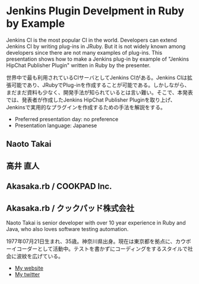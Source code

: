 # Jenkins Plugin Develpment in Ruby by Example

Jenkins CI is the most popular CI in the world. Developers can extend Jenkins CI by writing plug-ins in JRuby. But it is not widely known among developers since there are not many examples of plug-ins. This presentation shows how to make a Jenkins plug-in by example of "Jenkins HipChat Publisher Plugin" written in Ruby by the presenter.

世界中で最も利用されているCIサーバとしてJenkins CIがある。Jenkins CIは拡張可能であり、JRubyでPlug-inを作成することが可能である。しかしながら、まだまだ資料も少なく、開発手法が知られているとは言い難い。そこで、本発表では、発表者が作成したJenkins HipChat Publisher Pluginを取り上げ、Jenkinsで実用的なプラグインを作成するための手法を解説をする。

- Preferred presentation day: no preference
- Presentation language: Japanese

## Naoto Takai
## 高井 直人

## Akasaka.rb / COOKPAD Inc.
## Akasaka.rb / クックパッド株式会社

Naoto Takai is senior developer with over 10 year experience in Ruby and Java, who also loves software testing automation.

1977年07月21日生まれ、35歳。神奈川県出身。現在は東京都を拠点に、カウボーイコーダーとして活動中。テストを書かずにコーディングをするスタイルで社会に波紋を広げている。

- [My website](https://github.com/takai)
- [My twitter](https://twitter.com/#!/takai)
